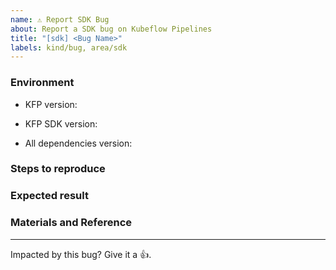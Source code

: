 ```yaml
---
name: ⚠️ Report SDK Bug
about: Report a SDK bug on Kubeflow Pipelines
title: "[sdk] <Bug Name>"
labels: kind/bug, area/sdk
---
```


### Environment

- KFP version:
<!-- For more information, see an overview of KFP installation options: https://www.kubeflow.org/docs/pipelines/installation/overview/. -->
- KFP SDK version:
<!-- Specify the version of Kubeflow Pipelines that you are using. The version number appears in the left side navigation of user interface.
To find the version number, See version number shows on bottom of KFP UI left sidenav. -->
- All dependencies version:
<!-- Specify the output of the following shell command: $pip list | grep kfp -->

### Steps to reproduce

<!--
Specify how to reproduce the problem.
This may include information such as: a description of the process, code snippets, log output, or screenshots.
-->

### Expected result

<!-- What should the correct behavior be? -->

### Materials and Reference

<!-- Help us debug this issue by providing resources such as: sample code, background context, or links to references. -->

---

<!-- Don't delete message below to encourage users to support your issue! -->

Impacted by this bug? Give it a 👍.
